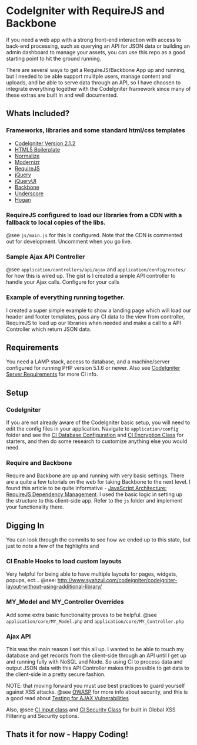 # CodeIgniter with RequireJS and Backbone

If you need a web app with a strong front-end interaction with access to back-end processing, such as querying an API for JSON data or building an admin dashboard to manage your assets, you can use this repo as a good starting point to hit the ground running.

There are several ways to get a RequireJS/Backbone App up and running, but I needed to be able support mulitple users, manage content and uploads, and be able to serve data through an API, so I have choosen to integrate everything together with the CodeIgniter framework since many of these extras are built in and well documented.

## Whats Included?
### Frameworks, libraries and some standard html/css templates
* [CodeIgniter Version 2.1.2](ellislab.com/codeigniter)
* [HTML5 Boilerplate](html5boilerplate.com/)
* [Normalize](http://necolas.github.com/normalize.css/)
* [Modernizr](modernizr.com/)
* [RequireJS](http://requirejs.org/)
* [jQuery](http://jquery.com/)
* [jQueryUI](jqueryui.com/)
* [Backbone](http://documentcloud.github.com/backbone)
* [Underscore](underscorejs.org/)
* [Hogan](twitter.github.com/hogan.js/)

### RequireJS configured to load our libraries from a CDN with a fallback to local copies of the libs.
@see `js/main.js` for this is configured. Note that the CDN is commented out for development. Uncomment when you go live. 

### Sample Ajax API Controller
@see `application/controllers/api/ajax` and `application/config/routes/` for how this is wired up.
The gist is I created a simple API controller  to handle your Ajax calls. Configure for your calls

### Example of everything running together.
I created a super simple example to show a landing page which will load our header and footer templates, pass any CI data to the view from controller, RequireJS to load up our libraries when needed and make a call to a API Controller which return JSON data.

## Requirements
You need a LAMP stack, access to database, and a machine/server configured for running PHP version 5.1.6 or newer. Also see [CodeIgniter Server Requirements](http://ellislab.com/codeigniter/user-guide/general/requirements.html) for more CI info.

## Setup
### CodeIgniter
If you are not already aware of the CodeIgniter basic setup, you will need to edit the config files in your application. Navigate to `application/config` folder and see the [CI Database Configuration](http://ellislab.com/codeigniter/user-guide/database/configuration.html) and [CI Encryption Class](http://ellislab.com/codeigniter/user-guide/libraries/encryption.html) for starters, and then do some research to customize anything else you would need.

### Require and Backbone
Require and Backbone are up and running with very basic settings. There are a quite a few tutorials on the web for taking Backbone to the next level. I found this article to be quite informative - [JavaScript Architecture: RequireJS Dependency Management](http://aaronhardy.com/javascript/javascript-architecture-requirejs-dependency-management/). I used the basic logic in setting up the structure to this client-side app. Refer to the `js` folder and implement your functionality there.

## Digging In
You can look through the commits to see how we ended up to this state, but just to note a few of the highlights and 

### CI Enable Hooks to load custom layouts
Very helpful for being able to have multiple layouts for pages, widgets, popups, ect...
@see: http://www.syahzul.com/codeigniter/codeigniter-layout-without-using-additional-library/

### MY_Model and MY_Controller Overrides
Add some extra basic functionality proves to be helpful.
@see `application/core/MY_Model.php` and `application/core/MY_Controller.php`

### Ajax API
This was the main reason I set this all up. I wanted to be able to touch my database and get records from the client-side through an API until I get up and running fully with NoSQL and Node. So using CI to process data and output JSON data with this API Controller makes this possible to get data to the client-side in a pretty secure fashion.

NOTE: that moving forward you must use best practices to guard yourself against XSS attacks.
@see [OWASP](https://www.owasp.org/) for more info about security, and this is a good read about [Testing for AJAX Vulnerabilities](https://www.owasp.org/index.php/Testing_for_AJAX_Vulnerabilities_%28OWASP-AJ-001%29)

Also, @see [CI Input class](http://ellislab.com/codeigniter/user-guide/libraries/input.html) and [CI Security Class](http://ellislab.com/codeigniter/user-guide/libraries/security.html) for built in Global XSS Filtering and Security options.


## Thats it for now - Happy Coding!

